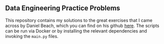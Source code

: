 ## Data Engineering Practice Problems
This repository contains my solutions to the great exercises that I came across by Daniel Beach, which you can find on his github [here](URL). The scripts can be run via Docker or by installing the relevant dependencies and invoking the `main.py` files.
